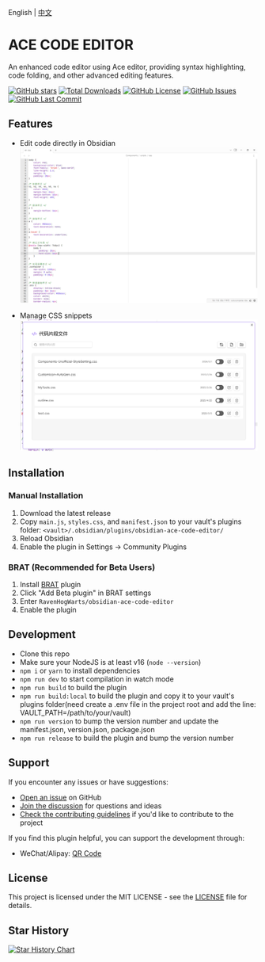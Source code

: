 English | [中文](https://github.com/RavenHogWarts/obsidian-ace-code-editor/blob/master/README-zh.md)

# ACE CODE EDITOR

An enhanced code editor using Ace editor, providing syntax highlighting, code folding, and other advanced editing features.

[![GitHub stars](https://img.shields.io/github/stars/RavenHogWarts/obsidian-ace-code-editor?style=flat&label=Stars)](https://github.com/RavenHogWarts/obsidian-ace-code-editor/stargazers)
[![Total Downloads](https://img.shields.io/github/downloads/RavenHogWarts/obsidian-ace-code-editor/total?style=flat&label=Total%20Downloads)](https://github.com/RavenHogWarts/obsidian-ace-code-editor/releases)
[![GitHub License](https://img.shields.io/github/license/RavenHogWarts/obsidian-ace-code-editor?style=flat&label=License)](https://github.com/RavenHogWarts/obsidian-ace-code-editor/blob/master/LICENSE)
[![GitHub Issues](https://img.shields.io/github/issues/RavenHogWarts/obsidian-ace-code-editor?style=flat&label=Issues)](https://github.com/RavenHogWarts/obsidian-ace-code-editor/issues)
[![GitHub Last Commit](https://img.shields.io/github/last-commit/RavenHogWarts/obsidian-ace-code-editor?style=flat&label=Last%20Commit)](https://github.com/RavenHogWarts/obsidian-ace-code-editor/commits/master)

## Features

- Edit code directly in Obsidian
![](./assets/code%20view%20leaf.png)

- Manage CSS snippets
![](./assets/snippet%20manager.png)

## Installation
### Manual Installation

1. Download the latest release
2. Copy `main.js`, `styles.css`, and `manifest.json` to your vault's plugins folder: `<vault>/.obsidian/plugins/obsidian-ace-code-editor/`
3. Reload Obsidian
4. Enable the plugin in Settings → Community Plugins

### BRAT (Recommended for Beta Users)
1. Install [BRAT](https://github.com/TfTHacker/obsidian42-brat) plugin
2. Click "Add Beta plugin" in BRAT settings
3. Enter `RavenHogWarts/obsidian-ace-code-editor`
4. Enable the plugin

## Development

- Clone this repo
- Make sure your NodeJS is at least v16 (`node --version`)
- `npm i` or `yarn` to install dependencies
- `npm run dev` to start compilation in watch mode
- `npm run build` to build the plugin
- `npm run build:local` to build the plugin and copy it to your vault's plugins folder(need create a .env file in the project root and add the line: VAULT_PATH=/path/to/your/vault)
- `npm run version` to bump the version number and update the manifest.json, version.json, package.json
- `npm run release` to build the plugin and bump the version number

## Support

If you encounter any issues or have suggestions:
- [Open an issue](https://github.com/RavenHogWarts/obsidian-ace-code-editor/issues) on GitHub
- [Join the discussion](https://github.com/RavenHogWarts/obsidian-ace-code-editor/discussions) for questions and ideas
- [Check the contributing guidelines](./CONTRIBUTING.md) if you'd like to contribute to the project

If you find this plugin helpful, you can support the development through:
- WeChat/Alipay: [QR Code](https://s2.loli.net/2024/05/06/lWBj3ObszUXSV2f.png)

## License

This project is licensed under the MIT LICENSE - see the [LICENSE](LICENSE) file for details.

## Star History

[![Star History Chart](https://api.star-history.com/svg?repos=RavenHogWarts/obsidian-ace-code-editor&type=Timeline)](https://www.star-history.com/#RavenHogWarts/obsidian-ace-code-editor&Timeline)
